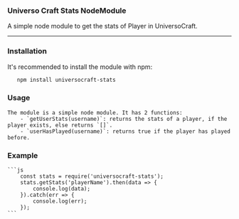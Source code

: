 ### Universo Craft Stats NodeModule

A simple node module to get the stats of Player in UniversoCraft.

- - -

### Installation

It's recommended to install the module with npm:
 ```bash
    npm install universocraft-stats
 ```

### Usage 

    The module is a simple node module. It has 2 functions:
        - `getUserStats(username)`: returns the stats of a player, if the player exists, else returns `[]`.
        - `userHasPlayed(username)`: returns true if the player has played before.

### Example
    ```js
        const stats = require('universocraft-stats');
        stats.getStats('playerName').then(data => {
            console.log(data);
        }).catch(err => {
            console.log(err);
        });
    ```
